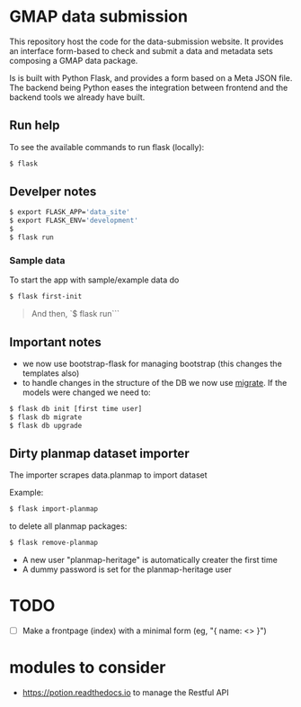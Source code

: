 # GMAP data submission

This repository host the code for the data-submission website.
It provides an interface form-based to check and submit a data and metadata sets
composing a GMAP data package.

Is is built with Python Flask, and provides a form based on a Meta JSON file.
The backend being Python eases the integration between frontend and the backend
tools we already have built.


## Run help

To see the available commands to run flask (locally):

```bash
$ flask
```


## Develper notes

```bash
$ export FLASK_APP='data_site'
$ export FLASK_ENV='development'
$
$ flask run
```

### Sample data

To start the app with sample/example data do

```bash
$ flask first-init
```

> And then, `$ flask run```


## Important notes
- we now use bootstrap-flask for managing bootstrap (this changes the templates also)
- to handle changes in the structure of the DB we now use [migrate](https://github.com/miguelgrinberg/Flask-Migrate). If the models were changed we need to:

```bash
$ flask db init [first time user]
$ flask db migrate
$ flask db upgrade
```


## Dirty planmap dataset importer
The importer scrapes data.planmap to import dataset

Example:
```bash
$ flask import-planmap
```

to delete all planmap packages:
```bash
$ flask remove-planmap
```

- A new user "planmap-heritage" is automatically creater the first time
- A dummy password is set for the planmap-heritage user


# TODO

- [ ] Make a frontpage (index) with a minimal form (eg, "{ name: <> }")


# modules to consider
- https://potion.readthedocs.io to manage the Restful API
